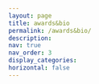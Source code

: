 ```yaml
---
layout: page
title: awards&bio
permalink: /awards&bio/
description: 
nav: true
nav_order: 3
display_categories: 
horizontal: false
---
```


<!--temp.html
[My page](/temp.html)
-->
<!-- Another one of God's gifts is to have a scientific brain that questions and analysis, but it can very quickly take you down rabbitholes of unknowings and challenge 
reality. Over the years I have been drawn to multiple causes to help me become a better scientist, particularly engaging in activities that make a better world we live in.
Here are some resources I have collected over the years:

Yoga a pathway to better science

Cleaner food for pets and trachking their health-->
<!--<h2>Other Activities</h2>
<ul>
  <li>Networks for Gaming</li>
  <li>Pets and Cat Resources</li>
  <li>Pottery</li>
  <li>Yoga Resources</li>
</ul>
-->
